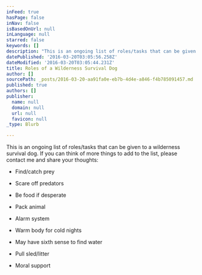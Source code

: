 ```yaml
---
inFeed: true
hasPage: false
inNav: false
isBasedOnUrl: null
inLanguage: null
starred: false
keywords: []
description: "This is an ongoing list of roles/tasks that can be given to a wilderness survival dog. \_If you can think of more things to add to the list, please contact me and share your thoughts:"
datePublished: '2016-03-20T03:05:56.258Z'
dateModified: '2016-03-20T03:05:44.231Z'
title: Roles of a Wilderness Survival Dog
author: []
sourcePath: _posts/2016-03-20-aa91fa0e-eb7b-4d4e-a846-f4b785091457.md
published: true
authors: []
publisher:
  name: null
  domain: null
  url: null
  favicon: null
_type: Blurb

---
```

This is an ongoing list of roles/tasks that can be given to a wilderness survival dog.  If you can think of more things to add to the list, please contact me and share your thoughts:

- Find/catch prey

- Scare off predators

- Be food if desperate

- Pack animal

- Alarm system

- Warm body for cold nights

- May have sixth sense to find water

- Pull sled/litter

- Moral support